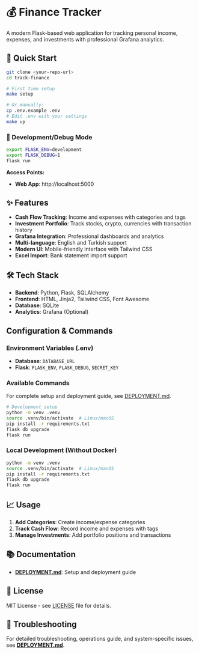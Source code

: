 # 💰 Finance Tracker

A modern Flask-based web application for tracking personal income, expenses, and investments with professional Grafana analytics.

## 🚀 Quick Start

```bash
git clone <your-repo-url>
cd track-finance

# First time setup
make setup

# Or manually:
cp .env.example .env
# Edit .env with your settings
make up
```

### 🔧 Development/Debug Mode

```bash
export FLASK_ENV=development
export FLASK_DEBUG=1
flask run
```

**Access Points:**
- **Web App**: http://localhost:5000

## ✨ Features

- **Cash Flow Tracking**: Income and expenses with categories and tags
- **Investment Portfolio**: Track stocks, crypto, currencies with transaction history
- **Grafana Integration**: Professional dashboards and analytics
- **Multi-language**: English and Turkish support
- **Modern UI**: Mobile-friendly interface with Tailwind CSS
- **Excel Import**: Bank statement import support

## 🛠️ Tech Stack

- **Backend**: Python, Flask, SQLAlchemy
- **Frontend**: HTML, Jinja2, Tailwind CSS, Font Awesome
- **Database**: SQLite
- **Analytics**: Grafana (Optional)

##  Configuration & Commands

### Environment Variables (.env)
- **Database**: `DATABASE_URL`
- **Flask**: `FLASK_ENV`, `FLASK_DEBUG`, `SECRET_KEY`

### Available Commands
For complete setup and deployment guide, see [DEPLOYMENT.md](DEPLOYMENT.md).

```bash
# Development setup
python -m venv .venv
source .venv/bin/activate  # Linux/macOS
pip install -r requirements.txt
flask db upgrade
flask run
```

### Local Development (Without Docker)
```bash
python -m venv .venv
source .venv/bin/activate  # Linux/macOS
pip install -r requirements.txt
flask db upgrade
flask run
```

## 📈 Usage

1. **Add Categories**: Create income/expense categories
2. **Track Cash Flow**: Record income and expenses with tags  
3. **Manage Investments**: Add portfolio positions and transactions

## 📚 Documentation

- **[DEPLOYMENT.md](DEPLOYMENT.md)**: Setup and deployment guide

## 📄 License

MIT License - see [LICENSE](LICENSE) file for details.

## 🔧 Troubleshooting

For detailed troubleshooting, operations guide, and system-specific issues, see **[DEPLOYMENT.md](DEPLOYMENT.md)**.
